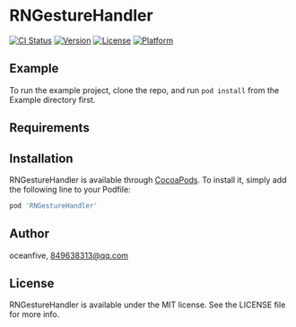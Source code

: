 # RNGestureHandler

[![CI Status](https://img.shields.io/travis/oceanfive/RNGestureHandler.svg?style=flat)](https://travis-ci.org/oceanfive/RNGestureHandler)
[![Version](https://img.shields.io/cocoapods/v/RNGestureHandler.svg?style=flat)](https://cocoapods.org/pods/RNGestureHandler)
[![License](https://img.shields.io/cocoapods/l/RNGestureHandler.svg?style=flat)](https://cocoapods.org/pods/RNGestureHandler)
[![Platform](https://img.shields.io/cocoapods/p/RNGestureHandler.svg?style=flat)](https://cocoapods.org/pods/RNGestureHandler)

## Example

To run the example project, clone the repo, and run `pod install` from the Example directory first.

## Requirements

## Installation

RNGestureHandler is available through [CocoaPods](https://cocoapods.org). To install
it, simply add the following line to your Podfile:

```ruby
pod 'RNGestureHandler'
```

## Author

oceanfive, 849638313@qq.com

## License

RNGestureHandler is available under the MIT license. See the LICENSE file for more info.

